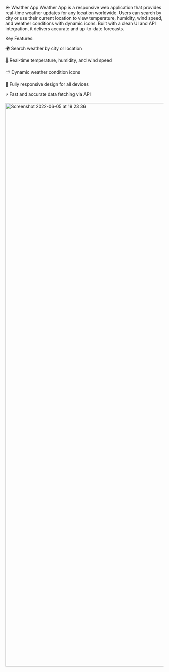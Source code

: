 ☀️ Weather App
Weather App is a responsive web application that provides real-time weather updates for any location worldwide. Users can search by city or use their current location to view temperature, humidity, wind speed, and weather conditions with dynamic icons. Built with a clean UI and API integration, it delivers accurate and up-to-date forecasts.

Key Features:

🌍 Search weather by city or location

🌡️ Real-time temperature, humidity, and wind speed

⛅ Dynamic weather condition icons

📱 Fully responsive design for all devices

⚡ Fast and accurate data fetching via API

<img width="1792" alt="Screenshot 2022-06-05 at 19 23 36" src="https://user-images.githubusercontent.com/106757584/172061287-e99e9d85-005e-4357-bc08-945bc378d68e.png">


